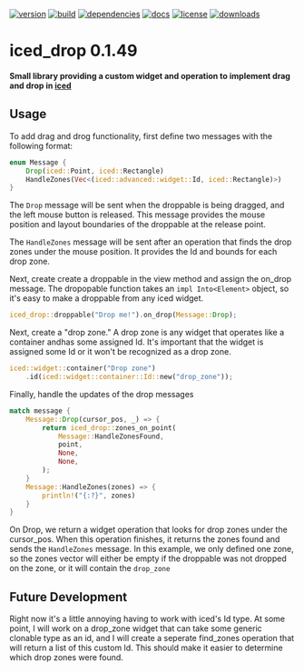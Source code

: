 [![version](https://img.shields.io/crates/v/iced_drop.svg)](https://crates.io/crates/iced_drop)
[![build](https://github.com/pepa65/iced_drop/actions/workflows/ci.yml/badge.svg)](https://github.com/pepa65/iced_drop/actions/workflows/ci.yml)
[![dependencies](https://deps.rs/repo/github/pepa65/iced_drop/status.svg)](https://deps.rs/repo/github/pepa65/iced_drop)
[![docs](https://img.shields.io/badge/docs-iced__drop-blue.svg)](https://docs.rs/crate/iced_drop/latest)
[![license](https://img.shields.io/badge/License-MIT-blue.svg)](https://github.com/pepa65/iced_drop/blob/main/LICENSE)
[![downloads](https://img.shields.io/crates/d/iced_drop.svg)](https://crates.io/crates/iced_drop)

# iced_drop 0.1.49

**Small library providing a custom widget and operation to implement drag and drop in [iced](https://github.com/iced-rs/iced/tree/master)**

## Usage
To add drag and drog functionality, first define two messages with the following format:
```rust
enum Message {
	Drop(iced::Point, iced::Rectangle)
	HandleZones(Vec<(iced::advanced::widget::Id, iced::Rectangle)>)
}
```

The `Drop` message will be sent when the droppable is being dragged, and the left mouse button is released. This message provides the mouse position and layout boundaries of the droppable at the release point.

The `HandleZones` message will be sent after an operation that finds the drop zones under the mouse position. It provides the Id and bounds for each drop zone.

Next, create create a droppable in the view method and assign the on_drop message. The dropopable function takes an `impl Into<Element>` object, so it's easy to make a droppable from any iced widget.

```rust
iced_drop::droppable("Drop me!").on_drop(Message::Drop);
```

Next, create a "drop zone." A drop zone is any widget that operates like a container andhas some assigned Id. It's important that the widget is assigned some Id or it won't be recognized as a drop zone.

```rust
iced::widget::container("Drop zone")
	.id(iced::widget::container::Id::new("drop_zone"));
```

Finally, handle the updates of the drop messages

```rust
match message {
	Message::Drop(cursor_pos, _) => {
		return iced_drop::zones_on_point(
			Message::HandleZonesFound,
			point,
			None,
			None,
		);
	}
	Message::HandleZones(zones) => {
		println!("{:?}", zones)
	}
}
```

On Drop, we return a widget operation that looks for drop zones under the cursor_pos. When this operation finishes, it returns the zones found and sends the `HandleZones` message. In this example, we only defined one zone, so the zones vector will either be empty if the droppable was not dropped on the zone, or it will contain the `drop_zone`

## Future Development
Right now it's a little annoying having to work with iced's Id type. At some point, I will work on a drop_zone widget that can take some generic clonable type as an id, and I will create a seperate find_zones operation that will return a list of this custom Id. This should make it easier to determine which drop zones were found.
